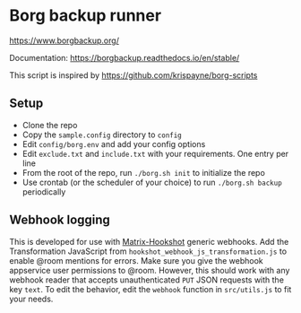 # Borg backup runner

<https://www.borgbackup.org/>

Documentation: <https://borgbackup.readthedocs.io/en/stable/>

This script is inspired by <https://github.com/krispayne/borg-scripts>

## Setup

- Clone the repo
- Copy the `sample.config` directory to `config`
- Edit `config/borg.env` and add your config options
- Edit `exclude.txt` and `include.txt` with your requirements. One entry per line
- From the root of the repo, run `./borg.sh init` to initialize the repo
- Use crontab (or the scheduler of your choice) to run `./borg.sh backup` periodically

## Webhook logging

This is developed for use with [Matrix-Hookshot](https://github.com/matrix-org/matrix-hookshot) generic webhooks. Add
the Transformation JavaScript from `hookshot_webhook_js_transformation.js` to enable @room mentions for errors. Make
sure you give the webhook appservice user permissions to @room. However, this should work with any webhook reader that
accepts unauthenticated `PUT` JSON requests with the key `text`. To edit the behavior, edit the `webhook` function in
 `src/utils.js` to fit your needs.
